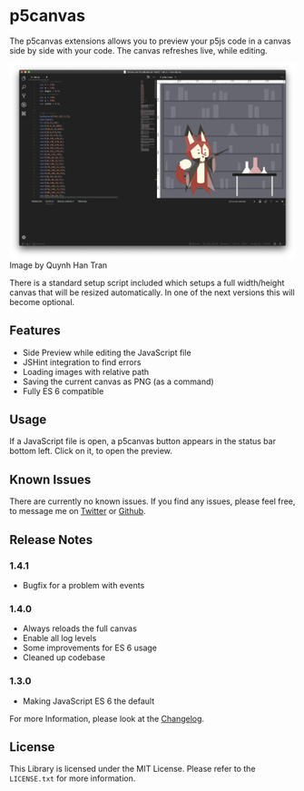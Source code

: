 # p5canvas

The p5canvas extensions allows you to preview your p5js code in a canvas side by side with your code. The canvas refreshes live, while editing.

![Example Screenshot](images/example_01.png)
Image by Quynh Han Tran

There is a standard setup script included which setups a full width/height canvas that will be resized automatically. In one of the next versions this will become optional.

## Features

- Side Preview while editing the JavaScript file
- JSHint integration to find errors
- Loading images with relative path
- Saving the current canvas as PNG (as a command)
- Fully ES 6 compatible

## Usage

If a JavaScript file is open, a p5canvas button appears in the status bar bottom left. Click on it, to open the preview.

## Known Issues

There are currently no known issues. If you find any issues, please feel free, to message me on [Twitter](https://twitter.com/pixelkind) or [Github](https://github.com/pixelkind/p5canvas).

## Release Notes

### 1.4.1

- Bugfix for a problem with events

### 1.4.0

- Always reloads the full canvas
- Enable all log levels
- Some improvements for ES 6 usage
- Cleaned up codebase

### 1.3.0

- Making JavaScript ES 6 the default

For more Information, please look at the [Changelog](CHANGELOG.md).

## License

This Library is licensed under the MIT License. Please refer to the `LICENSE.txt` for more information.
